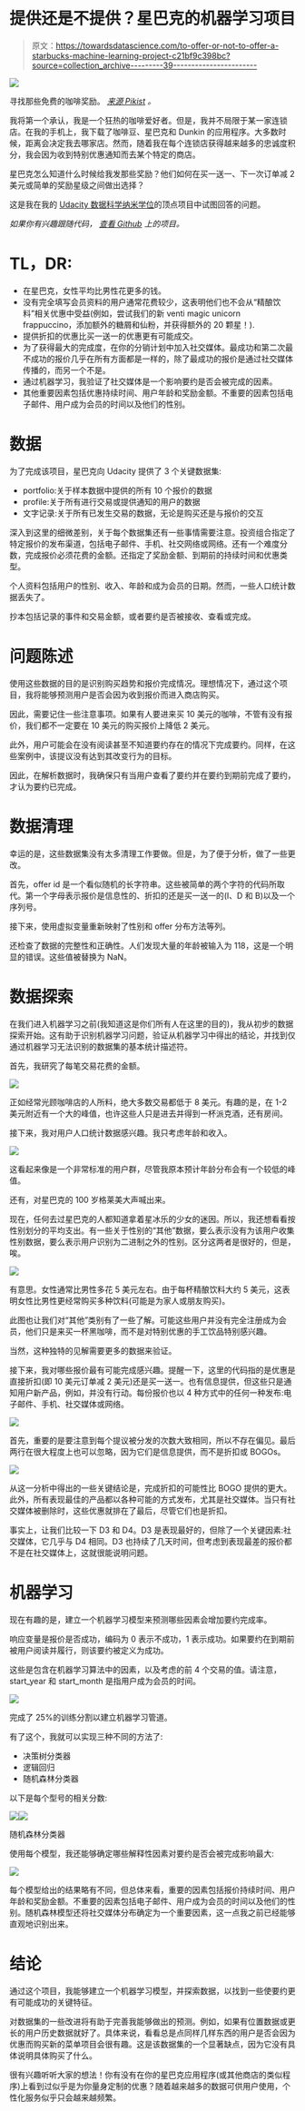 # 提供还是不提供？星巴克的机器学习项目

> 原文：<https://towardsdatascience.com/to-offer-or-not-to-offer-a-starbucks-machine-learning-project-c21bf9c398bc?source=collection_archive---------39----------------------->

![](img/fdc4a05e330f2c81e230da81978cdc9d.png)

寻找那些免费的咖啡奖励。 [*来源 Pikist*](https://www.pikist.com/free-photo-slxvu) *。*

我将第一个承认，我是一个狂热的咖啡爱好者。但是，我并不局限于某一家连锁店。在我的手机上，我下载了咖啡豆、星巴克和 Dunkin 的应用程序。大多数时候，距离会决定我去哪家店。然而，随着我在每个连锁店获得越来越多的忠诚度积分，我会因为收到特别优惠通知而去某个特定的商店。

星巴克怎么知道什么时候给我发那些奖励？他们如何在买一送一、下一次订单减 2 美元或简单的奖励星级之间做出选择？

这是我在我的 [Udacity 数据科学纳米学位](https://www.udacity.com/course/data-scientist-nanodegree--nd025)的顶点项目中试图回答的问题。

*如果你有兴趣跟随代码，* [*查看 Github*](https://github.com/Deveorac/Starbucks_offers) *上的项目。*

# TL，DR:

*   在星巴克，女性平均比男性花更多的钱。
*   没有完全填写会员资料的用户通常花费较少，这表明他们也不会从“精酿饮料”相关优惠中受益(例如，尝试我们的新 venti magic unicorn frappuccino，添加额外的糖屑和仙粉，并获得额外的 20 颗星！).
*   提供折扣的优惠比买一送一的优惠更有可能成交。
*   为了获得最大的完成度，在你的分销计划中加入社交媒体。最成功和第二次最不成功的报价几乎在所有方面都是一样的，除了最成功的报价是通过社交媒体传播的，而另一个不是。
*   通过机器学习，我验证了社交媒体是一个影响要约是否会被完成的因素。
*   其他重要因素包括优惠持续时间、用户年龄和奖励金额。不重要的因素包括电子邮件、用户成为会员的时间以及他们的性别。

# 数据

为了完成该项目，星巴克向 Udacity 提供了 3 个关键数据集:

*   portfolio:关于样本数据中提供的所有 10 个报价的数据
*   profile:关于所有进行交易或提供通知的用户的数据
*   文字记录:关于所有已发生交易的数据，无论是购买还是与报价的交互

深入到这里的细微差别，关于每个数据集还有一些事情需要注意。投资组合指定了特定报价的发布渠道，包括电子邮件、手机、社交网络或网络。还有一个难度分数，完成报价必须花费的金额。还指定了奖励金额、到期前的持续时间和优惠类型。

个人资料包括用户的性别、收入、年龄和成为会员的日期。然而，一些人口统计数据丢失了。

抄本包括记录的事件和交易金额，或者要约是否被接收、查看或完成。

# 问题陈述

使用这些数据的目的是识别购买趋势和报价完成情况。理想情况下，通过这个项目，我将能够预测用户是否会因为收到报价而进入商店购买。

因此，需要记住一些注意事项。如果有人要进来买 10 美元的咖啡，不管有没有报价，我们都不一定要在 10 美元的购买报价上降低 2 美元。

此外，用户可能会在没有阅读甚至不知道要约存在的情况下完成要约。同样，在这些案例中，该提议没有达到其改变行为的目标。

因此，在解析数据时，我确保只有当用户查看了要约并在要约到期前完成了要约，才认为要约已完成。

# 数据清理

幸运的是，这些数据集没有太多清理工作要做。但是，为了便于分析，做了一些更改。

首先，offer id 是一个看似随机的长字符串。这些被简单的两个字符的代码所取代。第一个字母表示报价是信息性的、折扣的还是买一送一的(I、D 和 B)以及一个序列号。

接下来，使用虚拟变量重新映射了性别和 offer 分布方法等列。

还检查了数据的完整性和正确性。人们发现大量的年龄被输入为 118，这是一个明显的错误。这些值被替换为 NaN。

# 数据探索

在我们进入机器学习之前(我知道这是你们所有人在这里的目的)，我从初步的数据探索开始。这有助于识别机器学习问题，验证从机器学习中得出的结论，并找到仅通过机器学习无法识别的数据集的基本统计描述符。

首先，我研究了每笔交易花费的金额。

![](img/5c47c5c74a484bc1f9580ca9e8113df2.png)

正如经常光顾咖啡店的人所料，绝大多数交易都低于 8 美元。有趣的是，在 1-2 美元附近有一个大的峰值，也许这些人只是进去并得到一杯派克酒，还有房间。

接下来，我对用户人口统计数据感兴趣。我只考虑年龄和收入。

![](img/8c86bbfb1dcaf3048209629f295c0b7b.png)

这看起来像是一个非常标准的用户群，尽管我原本预计年龄分布会有一个较低的峰值。

还有，对星巴克的 100 岁格莱美大声喊出来。

现在，任何去过星巴克的人都知道拿着星冰乐的少女的迷因。所以，我还想看看按性别划分的平均支出。有一些关于性别的“其他”数据，要么表示没有为该用户收集性别数据，要么表示用户识别为二进制之外的性别。区分这两者是很好的，但是，唉。

![](img/e4fb49ab42dad09b2058ecb08257a080.png)

有意思。女性通常比男性多花 5 美元左右。由于每杯精酿饮料大约 5 美元，这表明女性比男性更经常购买多种饮料(可能是为家人或朋友购买)。

此图也让我们对“其他”类别有了一些了解。可能这些用户并没有完全注册成为会员，他们只是来买一杯黑咖啡，而不是对特别优惠的手工饮品特别感兴趣。

当然，这种独特的见解需要更多的数据来验证。

接下来，我对哪些报价最有可能完成感兴趣。提醒一下，这里的代码指的是优惠是直接折扣(即 10 美元订单减 2 美元)还是买一送一。也有信息提供，但这些只是通知用户新产品，例如，并没有行动。每份报价也以 4 种方式中的任何一种发布:电子邮件、手机、社交媒体或网络。

![](img/145872efd11ec9b0a1ed66a106e3cf1e.png)

首先，重要的是要注意到每个提议被分发的次数大致相同，所以不存在偏见。最后两行在很大程度上也可以忽略，因为它们是信息提供，而不是折扣或 BOGOs。

![](img/5a50ef3b2b08c2034a854ccc664bf4a2.png)

从这一分析中得出的一些关键结论是，完成折扣的可能性比 BOGO 提供的更大。此外，所有表现最佳的产品都以各种可能的方式发布，尤其是社交媒体。当只有社交媒体被删除时，这些优惠就排在了最后，尽管它们也是折扣。

事实上，让我们比较一下 D3 和 D4。D3 是表现最好的，但除了一个关键因素:社交媒体，它几乎与 D4 相同。D3 也持续了几天时间，但考虑到表现最差的报价都不是在社交媒体上，这就很能说明问题。

# 机器学习

现在有趣的是，建立一个机器学习模型来预测哪些因素会增加要约完成率。

响应变量是报价是否成功，编码为 0 表示不成功，1 表示成功。如果要约在到期前被用户阅读并履行，则该要约被定义为成功。

这些是包含在机器学习算法中的因素，以及考虑的前 4 个交易的值。请注意，start_year 和 start_month 是指用户成为会员的时间。

![](img/dbcd98c2fb171124738c768d3f2d8fe5.png)

完成了 25%的训练分割以建立机器学习管道。

有了这个，我就可以实现三种不同的方法了:

*   决策树分类器
*   逻辑回归
*   随机森林分类器

以下是每个型号的相关分数:

![](img/28ab1cb370727ddcc7b365bfce29baed.png)![](img/89aa49b39135cf5b6f8a20760a6bdfa1.png)

随机森林分类器

使用每个模型，我还能够确定哪些解释性因素对要约是否会被完成影响最大:

![](img/e329603958a8dc1da0a6c147aca4e194.png)

每个模型给出的结果略有不同，但总体来看，重要的因素包括报价持续时间、用户年龄和奖励金额。不重要的因素包括电子邮件、用户成为会员的时间以及他们的性别。随机森林模型还将社交媒体分布确定为一个重要因素，这一点我之前已经能够直观地识别出来。

# 结论

通过这个项目，我能够建立一个机器学习模型，并探索数据，以找到一些使要约更有可能成功的关键特征。

对数据集的一些改进将有助于完善我能够做出的预测。例如，如果有位置数据或更长的用户历史数据就好了。具体来说，看看总是点同样几样东西的用户是否会因为优惠而购买新的菜单项目会很有趣。这是该数据集的一个显著缺点，因为它没有具体说明具体购买了什么。

很有兴趣听听大家的想法！你有没有在你的星巴克应用程序(或其他商店的类似程序)上看到过似乎是为你量身定制的优惠？随着越来越多的数据可供用户使用，个性化服务似乎只会越来越频繁。